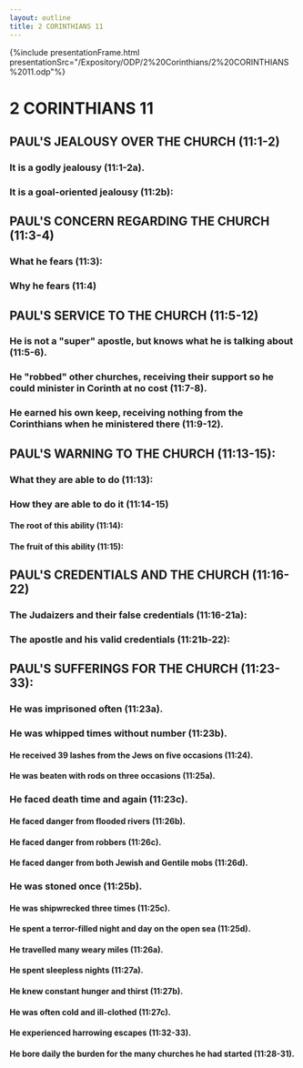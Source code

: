 ```yaml
---
layout: outline
title: 2 CORINTHIANS 11
---
```

{%include presentationFrame.html presentationSrc="/Expository/ODP/2%20Corinthians/2%20CORINTHIANS%2011.odp"%}

# 2 CORINTHIANS 11 
## PAUL\'S JEALOUSY OVER THE CHURCH (11:1-2) 
###  It is a godly jealousy (11:1-2a). 
###  It is a goal-oriented jealousy (11:2b): 
## PAUL\'S CONCERN REGARDING THE CHURCH (11:3-4) 
###  What he fears (11:3): 
###  Why he fears (11:4) 
## PAUL\'S SERVICE TO THE CHURCH (11:5-12) 
###  He is not a \"super\" apostle, but knows what he is talking about (11:5-6). 
###  He \"robbed\" other churches, receiving their support so he could minister in Corinth at no cost (11:7-8). 
###  He earned his own keep, receiving nothing from the Corinthians when he ministered there (11:9-12). 
## PAUL\'S WARNING TO THE CHURCH (11:13-15): 
###  What they are able to do (11:13): 
###  How they are able to do it (11:14-15) 
####  The root of this ability (11:14): 
####  The fruit of this ability (11:15): 
## PAUL\'S CREDENTIALS AND THE CHURCH (11:16-22) 
###  The Judaizers and their false credentials (11:16-21a): 
###  The apostle and his valid credentials (11:21b-22): 
## PAUL\'S SUFFERINGS FOR THE CHURCH (11:23-33): 
###  He was imprisoned often (11:23a). 
###  He was whipped times without number (11:23b). 
####  He received 39 lashes from the Jews on five occasions (11:24). 
####  He was beaten with rods on three occasions (11:25a). 
###  He faced death time and again (11:23c). 
####  He faced danger from flooded rivers (11:26b). 
####  He faced danger from robbers (11:26c). 
####  He faced danger from both Jewish and Gentile mobs (11:26d).
###  He was stoned once (11:25b). 
####  He was shipwrecked three times (11:25c). 
####  He spent a terror-filled night and day on the open sea (11:25d). 
####  He travelled many weary miles (11:26a). 
####  He spent sleepless nights (11:27a). 
####  He knew constant hunger and thirst (11:27b). 
####  He was often cold and ill-clothed (11:27c). 
####  He experienced harrowing escapes (11:32-33). 
####  He bore daily the burden for the many churches he had started (11:28-31). 
